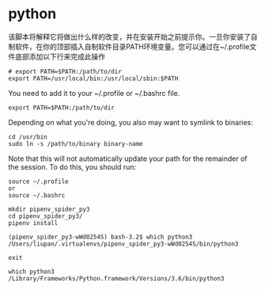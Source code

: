 # python

该脚本将解释它将做出什么样的改变，并在安装开始之前提示你。一旦你安装了自制软件，在你的顶部插入自制软件目录PATH环境变量。您可以通过在~/.profile文件底部添加以下行来完成此操作

```
# export PATH=$PATH:/path/to/dir
export PATH=/usr/local/bin:/usr/local/sbin:$PATH
```


You need to add it to your ~/.profile or ~/.bashrc file.
```
export PATH=$PATH:/path/to/dir
```
Depending on what you're doing, you also may want to symlink to binaries:
```
cd /usr/bin
sudo ln -s /path/to/binary binary-name
```
Note that this will not automatically update your path for the remainder of the session. To do this, you should run:
```
source ~/.profile 
or
source ~/.bashrc
```
```
mkdir pipenv_spider_py3
cd pipenv_spider_py3/
pipenv install

(pipenv_spider_py3-wWd0254S) bash-3.2$ which python3
/Users/liupan/.virtualenvs/pipenv_spider_py3-wWd0254S/bin/python3

exit

which python3
/Library/Frameworks/Python.framework/Versions/3.6/bin/python3
```
